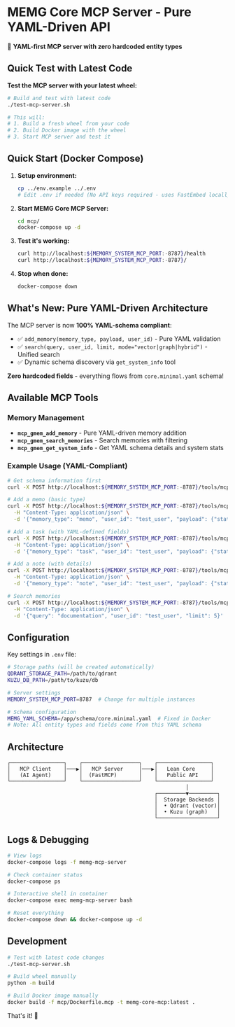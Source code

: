 # MEMG Core MCP Server - Pure YAML-Driven API

🚀 **YAML-first MCP server with zero hardcoded entity types**

## Quick Test with Latest Code

**Test the MCP server with your latest wheel:**
```bash
# Build and test with latest code
./test-mcp-server.sh

# This will:
# 1. Build a fresh wheel from your code
# 2. Build Docker image with the wheel
# 3. Start MCP server and test it
```

## Quick Start (Docker Compose)

1. **Setup environment:**
   ```bash
   cp ../env.example ../.env
   # Edit .env if needed (No API keys required - uses FastEmbed locally!)
   ```

2. **Start MEMG Core MCP Server:**
   ```bash
   cd mcp/
   docker-compose up -d
   ```

3. **Test it's working:**
   ```bash
   curl http://localhost:${MEMORY_SYSTEM_MCP_PORT:-8787}/health
   curl http://localhost:${MEMORY_SYSTEM_MCP_PORT:-8787}/
   ```

4. **Stop when done:**
   ```bash
   docker-compose down
   ```

## What's New: Pure YAML-Driven Architecture

The MCP server is now **100% YAML-schema compliant**:
- ✅ `add_memory(memory_type, payload, user_id)` - Pure YAML validation
- ✅ `search(query, user_id, limit, mode="vector|graph|hybrid")` - Unified search
- ✅ Dynamic schema discovery via `get_system_info` tool

**Zero hardcoded fields** - everything flows from `core.minimal.yaml` schema!

## Available MCP Tools

### Memory Management
- **`mcp_gmem_add_memory`** - Pure YAML-driven memory addition
- **`mcp_gmem_search_memories`** - Search memories with filtering
- **`mcp_gmem_get_system_info`** - Get YAML schema details and system stats

### Example Usage (YAML-Compliant)
```bash
# Get schema information first
curl -X POST http://localhost:${MEMORY_SYSTEM_MCP_PORT:-8787}/tools/mcp_gmem_get_system_info

# Add a memo (basic type)
curl -X POST http://localhost:${MEMORY_SYSTEM_MCP_PORT:-8787}/tools/mcp_gmem_add_memory \
  -H "Content-Type: application/json" \
  -d '{"memory_type": "memo", "user_id": "test_user", "payload": {"statement": "Remember to update docs"}}'

# Add a task (with YAML-defined fields)
curl -X POST http://localhost:${MEMORY_SYSTEM_MCP_PORT:-8787}/tools/mcp_gmem_add_memory \
  -H "Content-Type: application/json" \
  -d '{"memory_type": "task", "user_id": "test_user", "payload": {"statement": "Update documentation", "details": "Need to update MCP README", "status": "todo", "priority": "high"}}'

# Add a note (with details)
curl -X POST http://localhost:${MEMORY_SYSTEM_MCP_PORT:-8787}/tools/mcp_gmem_add_memory \
  -H "Content-Type: application/json" \
  -d '{"memory_type": "note", "user_id": "test_user", "payload": {"statement": "Meeting notes", "details": "Discussed YAML compliance"}}'

# Search memories
curl -X POST http://localhost:${MEMORY_SYSTEM_MCP_PORT:-8787}/tools/mcp_gmem_search_memories \
  -H "Content-Type: application/json" \
  -d '{"query": "documentation", "user_id": "test_user", "limit": 5}'
```

## Configuration

Key settings in `.env` file:
```bash
# Storage paths (will be created automatically)
QDRANT_STORAGE_PATH=/path/to/qdrant
KUZU_DB_PATH=/path/to/kuzu/db

# Server settings
MEMORY_SYSTEM_MCP_PORT=8787  # Change for multiple instances

# Schema configuration
MEMG_YAML_SCHEMA=/app/schema/core.minimal.yaml  # Fixed in Docker
# Note: All entity types and fields come from this YAML schema
```

## Architecture

```
┌─────────────────┐    ┌──────────────────┐    ┌─────────────────┐
│   MCP Client    │───▶│   MCP Server     │───▶│   Lean Core     │
│   (AI Agent)    │    │  (FastMCP)       │    │   Public API    │
└─────────────────┘    └──────────────────┘    └─────────────────┘
                                                         │
                                               ┌─────────▼─────────┐
                                               │  Storage Backends │
                                               │  • Qdrant (vector)│
                                               │  • Kuzu (graph)   │
                                               └───────────────────┘
```

## Logs & Debugging

```bash
# View logs
docker-compose logs -f memg-mcp-server

# Check container status
docker-compose ps

# Interactive shell in container
docker-compose exec memg-mcp-server bash

# Reset everything
docker-compose down && docker-compose up -d
```

## Development

```bash
# Test with latest code changes
./test-mcp-server.sh

# Build wheel manually
python -m build

# Build Docker image manually
docker build -f mcp/Dockerfile.mcp -t memg-core-mcp:latest .
```

That's it! 🎉
